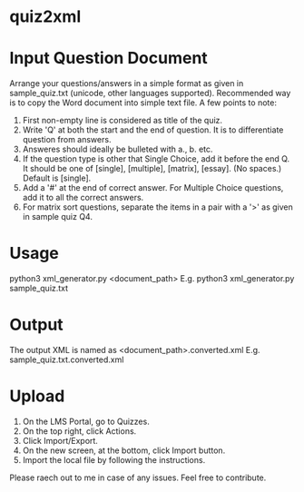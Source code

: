 # quiz2xml

# Input Question Document

Arrange your questions/answers in a simple format as given in sample_quiz.txt (unicode, other languages supported).
Recommended way is to copy the Word document into simple text file.
A few points to note:
1. First non-empty line is considered as title of the quiz.
2. Write 'Q' at both the start and the end of question. It is to differentiate question from answers.
3. Answeres should ideally be bulleted with a., b. etc.
4. If the question type is other that Single Choice, add it before the end Q. It should be one of [single], [multiple], [matrix], [essay]. (No spaces.) Default is [single].
5. Add a '#' at the end of correct answer. For Multiple Choice questions, add it to all the correct answers.
6. For matrix sort questions, separate the items in a pair with a '>' as given in sample quiz Q4.

# Usage
python3 xml_generator.py <document_path>
E.g.
python3 xml_generator.py sample_quiz.txt

# Output
The output XML is named as <document_path>.converted.xml
E.g. sample_quiz.txt.converted.xml

# Upload
1. On the LMS Portal, go to Quizzes.
2. On the top right, click Actions.
3. Click Import/Export.
4. On the new screen, at the bottom, click Import button.
5. Import the local file by following the instructions.

Please raech out to me in case of any issues.
Feel free to contribute.
